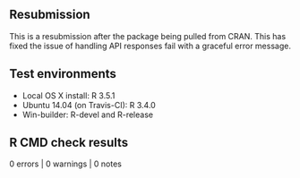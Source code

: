 ## Resubmission

This is a resubmission after the package being pulled from CRAN. This has fixed the issue of handling API responses fail with a graceful error message. 

## Test environments

* Local OS X install: R 3.5.1
* Ubuntu 14.04 (on Travis-CI): R 3.4.0
* Win-builder: R-devel and R-release

## R CMD check results

0 errors | 0 warnings | 0 notes
